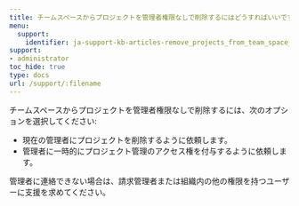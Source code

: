 ```yaml
---
title: チームスペースからプロジェクトを管理者権限なしで削除するにはどうすればいいですか？
menu:
  support:
    identifier: ja-support-kb-articles-remove_projects_from_team_space_without_admin_privileges
support:
- administrator
toc_hide: true
type: docs
url: /support/:filename
---
```


チームスペースからプロジェクトを管理者権限なしで削除するには、次のオプションを選択してください:

- 現在の管理者にプロジェクトを削除するように依頼します。
- 管理者に一時的にプロジェクト管理のアクセス権を付与するように依頼します。

管理者に連絡できない場合は、請求管理者または組織内の他の権限を持つユーザーに支援を求めてください。